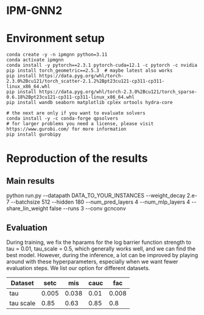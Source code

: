 # IPM-GNN2

# Environment setup

```angular2html
conda create -y -n ipmgnn python=3.11
conda activate ipmgnn
conda install -y pytorch==2.3.1 pytorch-cuda=12.1 -c pytorch -c nvidia
pip install torch_geometric==2.5.3  # maybe latest also works
pip install https://data.pyg.org/whl/torch-2.3.0%2Bcu121/torch_scatter-2.1.2%2Bpt23cu121-cp311-cp311-linux_x86_64.whl
pip install https://data.pyg.org/whl/torch-2.3.0%2Bcu121/torch_sparse-0.6.18%2Bpt23cu121-cp311-cp311-linux_x86_64.whl
pip install wandb seaborn matplotlib cplex ortools hydra-core

# the next are only if you want to evaluate solvers
conda install -y -c conda-forge qpsolvers 
# for larger problems you need a license, please visit https://www.gurobi.com/ for more information
pip install gurobipy
```

# Reproduction of the results

## Main results 

python run.py --datapath DATA_TO_YOUR_INSTANCES --weight_decay 2.e-7 --batchsize 512 --hidden 180 --num_pred_layers 4 --num_mlp_layers 4 --share_lin_weight false --runs 3 --conv gcnconv

## Evaluation
During training, we fix the hparams for the log barrier function strength to tau = 0.01, tau_scale = 0.5, which generally works well, and we can find the best model. However, during the inference, a lot can be improved by playing around with these hyperparameters, especially when we want fewer evaluation steps. We list our option for different datasets.

| Dataset   | setc  | mis | cauc | fac   |
|-----------|-------| --- | --- |-------|
| tau       | 0.005 | 0.038 | 0.01 | 0.008 |
| tau scale | 0.85  | 0.63 | 0.85| 0.8   |